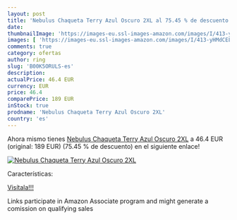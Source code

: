 ```yaml
---
layout: post
title: 'Nebulus Chaqueta Terry Azul Oscuro 2XL al 75.45 % de descuento'
date: 
thumbnailImage: 'https://images-eu.ssl-images-amazon.com/images/I/413-yHMdCEL._SL200_.jpg'
images: [ 'https://images-eu.ssl-images-amazon.com/images/I/413-yHMdCEL._SL200_.jpg' ]
comments: true
category: ofertas
author: ring
slug: 'B00K5ORULS-es'
description:
actualPrice: 46.4 EUR
currency: EUR
price: 46.4
comparePrice: 189 EUR
inStock: true
prodname: 'Nebulus Chaqueta Terry Azul Oscuro 2XL'
country: 'es'
---
```


Ahora mismo tienes [Nebulus Chaqueta Terry Azul Oscuro 2XL](https://www.amazon.es/dp/B00K5ORULS/?tag=tolees-21) a 46.4 EUR (original: 189 EUR) (75.45 %  de descuento) en el siguiente enlace!

[![Nebulus Chaqueta Terry Azul Oscuro 2XL](https://images-eu.ssl-images-amazon.com/images/I/413-yHMdCEL._SL200_.jpg)](https://www.amazon.es/dp/B00K5ORULS/?tag=tolees-21)

Características:


[Visítala!!!](https://www.amazon.es/dp/B00K5ORULS/?tag=tolees-21)

Links participate in Amazon Associate program and might generate a comission on qualifying sales

